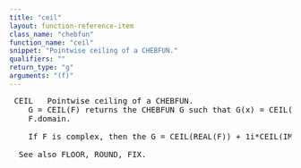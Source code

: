 ```yaml
---
title: "ceil"
layout: function-reference-item
class_name: "chebfun"
function_name: "ceil"
snippet: "Pointwise ceiling of a CHEBFUN."
qualifiers: ""
return_type: "g"
arguments: "(f)"
---
```


<pre class="help-text"> CEIL   Pointwise ceiling of a CHEBFUN.
    G = CEIL(F) returns the CHEBFUN G such that G(x) = CEIL(F(x)) for each x in
    F.domain.
 
    If F is complex, then the G = CEIL(REAL(F)) + 1i*CEIL(IMAG(F)).
 
  See also FLOOR, ROUND, FIX.
</pre>